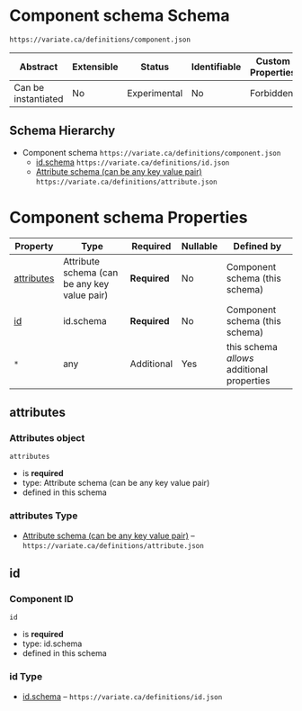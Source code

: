 # Component schema Schema

```
https://variate.ca/definitions/component.json
```

| Abstract            | Extensible | Status       | Identifiable | Custom Properties | Additional Properties | Defined In                                                 |
| ------------------- | ---------- | ------------ | ------------ | ----------------- | --------------------- | ---------------------------------------------------------- |
| Can be instantiated | No         | Experimental | No           | Forbidden         | Permitted             | [definitions/component.schema.json](component.schema.json) |

## Schema Hierarchy

- Component schema `https://variate.ca/definitions/component.json`
  - [id.schema](id.schema.md) `https://variate.ca/definitions/id.json`
  - [Attribute schema (can be any key value pair)](attribute.schema.md) `https://variate.ca/definitions/attribute.json`

# Component schema Properties

| Property                  | Type                                         | Required     | Nullable | Defined by                                 |
| ------------------------- | -------------------------------------------- | ------------ | -------- | ------------------------------------------ |
| [attributes](#attributes) | Attribute schema (can be any key value pair) | **Required** | No       | Component schema (this schema)             |
| [id](#id)                 | id.schema                                    | **Required** | No       | Component schema (this schema)             |
| `*`                       | any                                          | Additional   | Yes      | this schema _allows_ additional properties |

## attributes

### Attributes object

`attributes`

- is **required**
- type: Attribute schema (can be any key value pair)
- defined in this schema

### attributes Type

- [Attribute schema (can be any key value pair)](attribute.schema.md) – `https://variate.ca/definitions/attribute.json`

## id

### Component ID

`id`

- is **required**
- type: id.schema
- defined in this schema

### id Type

- [id.schema](id.schema.md) – `https://variate.ca/definitions/id.json`
